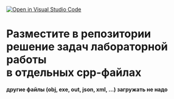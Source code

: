 [![Open in Visual Studio Code](https://classroom.github.com/assets/open-in-vscode-2e0aaae1b6195c2367325f4f02e2d04e9abb55f0b24a779b69b11b9e10269abc.svg)](https://classroom.github.com/online_ide?assignment_repo_id=20542417&assignment_repo_type=AssignmentRepo)
# Разместите в репозитории решение задач лабораторной работы </br>в отдельных cpp-файлах
**другие файлы (obj, exe, out, json, xml, ...) загружать не надо**
